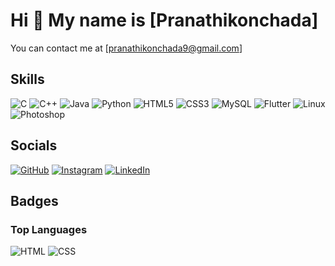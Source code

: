 # Hi 👋 My name is [Pranathikonchada]
You can contact me at [pranathikonchada9@gmail.com]

## Skills
![C](https://img.shields.io/badge/-C-00599C?logo=c&logoColor=white)
![C++](https://img.shields.io/badge/-C++-00599C?logo=c%2B%2B&logoColor=white)
![Java](https://img.shields.io/badge/-Java-007396?logo=java&logoColor=white)
![Python](https://img.shields.io/badge/-Python-3776AB?logo=python&logoColor=white)
![HTML5](https://img.shields.io/badge/-HTML5-E34F26?logo=html5&logoColor=white)
![CSS3](https://img.shields.io/badge/-CSS3-1572B6?logo=css3&logoColor=white)
![MySQL](https://img.shields.io/badge/-MySQL-4479A1?logo=mysql&logoColor=white)
![Flutter](https://img.shields.io/badge/-Flutter-02569B?logo=flutter&logoColor=white)
![Linux](https://img.shields.io/badge/-Linux-FCC624?logo=linux&logoColor=black)
![Photoshop](https://img.shields.io/badge/-Photoshop-31A8FF?logo=adobe-photoshop&logoColor=white)

## Socials
[![GitHub](https://img.shields.io/badge/-GitHub-181717?logo=github&logoColor=white)](https://github.com/yourusername)
[![Instagram](https://img.shields.io/badge/-Instagram-E4405F?logo=instagram&logoColor=white)](https://instagram.com/yourusername)
[![LinkedIn](https://img.shields.io/badge/-LinkedIn-0077B5?logo=linkedin&logoColor=white)](https://linkedin.com/in/yourusername)

## Badges

### Top Languages
![HTML](https://img.shields.io/badge/HTML-71.64%25-orange)
![CSS](https://img.shields.io/badge/CSS-28.36%25-purple)
